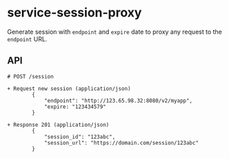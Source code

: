 # service-session-proxy

Generate session with `endpoint` and `expire` date to proxy any request to the `endpoint` URL.

## API

```apib
# POST /session

+ Request new session (application/json)
        {
            "endpoint": "http://123.65.98.32:8080/v2/myapp",
            "expire: "123434579"
        }

+ Response 201 (application/json)
        {
            "session_id": "123abc",
            "session_url": "https://domain.com/session/123abc"
        }
```
